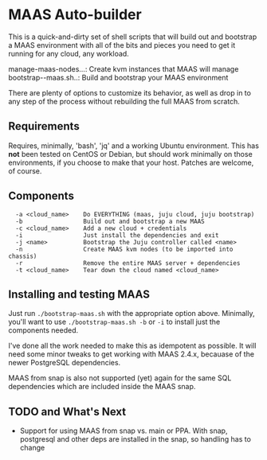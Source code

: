 # MAAS Auto-builder

This is a quick-and-dirty set of shell scripts that will build out and
bootstrap a MAAS environment with all of the bits and pieces you need to get
it running for any cloud, any workload.

manage-maas-nodes...: Create kvm instances that MAAS will manage
bootstrap--maas.sh..: Build and bootstrap your MAAS environment

There are plenty of options to customize its behavior, as well as drop in to
any step of the process without rebuilding the full MAAS from scratch.


## Requirements

Requires, minimally, 'bash', 'jq' and a working Ubuntu environment.  This
has **not** been tested on CentOS or Debian, but should work minimally on
those environments, if you choose to make that your host.  Patches are
welcome, of course.


## Components

```
  -a <cloud_name>    Do EVERYTHING (maas, juju cloud, juju bootstrap)
  -b                 Build out and bootstrap a new MAAS
  -c <cloud_name>    Add a new cloud + credentials
  -i                 Just install the dependencies and exit
  -j <name>          Bootstrap the Juju controller called <name>
  -n                 Create MAAS kvm nodes (to be imported into chassis)
  -r                 Remove the entire MAAS server + dependencies
  -t <cloud_name>    Tear down the cloud named <cloud_name>
```

## Installing and testing MAAS 

Just run `./bootstrap-maas.sh` with the appropriate option above. 
Minimally, you'll want to use `./bootstrap-maas.sh -b` or `-i` to install
just the components needed.

I've done all the work needed to make this as idempotent as possible.  It
will need some minor tweaks to get working with MAAS 2.4.x, becauase of the
newer PostgreSQL dependencies.

MAAS from snap is also not supported (yet) again for the same SQL
dependencies which are included inside the MAAS snap.


## TODO and What's Next

* Support for using MAAS from snap vs.  main or PPA.  With snap, postgresql
  and other deps are installed in the snap, so handling has to change


